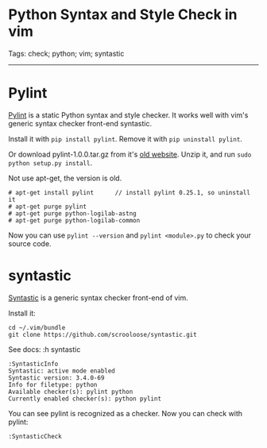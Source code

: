 # Python Syntax and Style Check in vim 
Tags: check; python; vim; syntastic

------

# Pylint

[Pylint](http://www.pylint.org/) is a static Python syntax and style checker. It works well with vim's generic syntax checker front-end syntastic.

Install it with `pip install pylint`. Remove it with `pip uninstall pylint`.

Or download pylint-1.0.0.tar.gz from it's [old website](http://www.logilab.org/857). Unzip it, and run `sudo python setup.py install`.

Not use apt-get, the version is old.

    # apt-get install pylint      // install pylint 0.25.1, so uninstall it
    # apt-get purge pylint
    # apt-get purge python-logilab-astng
    # apt-get purge python-logilab-common

Now you can use `pylint --version` and `pylint <module>.py` to check your source code.

# syntastic

[Syntastic](http://www.vim.org/scripts/script.php?script_id=2736) is a generic syntax checker front-end of vim.

Install it:

    cd ~/.vim/bundle
    git clone https://github.com/scrooloose/syntastic.git 

See docs: :h syntastic

    :SyntasticInfo
    Syntastic: active mode enabled
    Syntastic version: 3.4.0-69
    Info for filetype: python
    Available checker(s): pylint python
    Currently enabled checker(s): python pylint

You can see pylint is recognized as a checker. Now you can check with pylint:

    :SyntasticCheck
